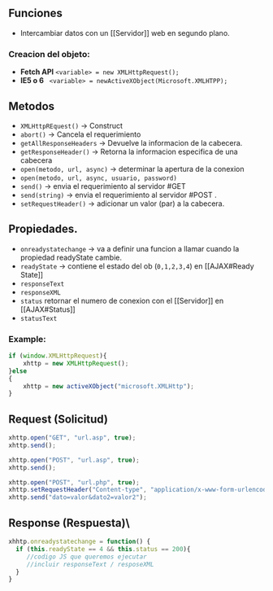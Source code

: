 ## Funciones 
- Intercambiar datos con un [[Servidor]] web en segundo plano.


### Creacion del objeto:
- **Fetch API**
`<variable> = new XMLHttpRequest();`
- **IE5 o 6**
` <variable> = newActiveXObject(Microsoft.XMLHTPP);`

## Metodos

- `XMLHttpREquest()` -> Construct
- `abort()` -> Cancela el requerimiento
- `getAllResponseHeaders` -> Devuelve la informacion de la cabecera. 
- `getResponseHeader()` -> Retorna la informacion especifica de una cabecera
- `open(metodo, url, async)` -> determinar la apertura de la conexion
- `open(metodo, url, async, usuario, password)`
- `send()` -> envia el requerimiento al servidor #GET 
- `send(string)` -> envia el requerimiento al servidor #POST .
- `setRequestHeader()` -> adicionar un valor (par) a la cabecera.

## Propiedades.
- `onreadystatechange` -> va a definir una funcion a llamar cuando la propiedad readyState cambie.
- `readyState` -> contiene el estado del ob (`0,1,2,3,4`) en [[AJAX#Ready State]]
- `responseText` 
- `responseXML`
- `status` retornar el numero de conexion con el [[Servidor]] en [[AJAX#Status]]
- `statusText` 


### Example:
```js
if (window.XMLHttpRequest){
	xhttp = new XMLHttpRequest();
}else
{
	xhttp = new activeXObject("microsoft.XMLHttp");
}
```


## Request (Solicitud)

```js 
xhttp.open("GET", "url.asp", true);
xhttp.send();

xhttp.open("POST", "url.asp", true);
xhttp.send();

xhttp.open("POST", "url.php", true);
xhttp.setRequestHeader("Content-type", "application/x-www-form-urlencoded")
xhttp.send("dato=valor&dato2=valor2");
```

## Response (Respuesta)\

```js
xhhtp.onreadystatechange = function() {
  if (this.readyState == 4 && this.status == 200){
     //codigo JS que queremos ejecutar
     //incluir responseText / resposeXML
  }
}
```


